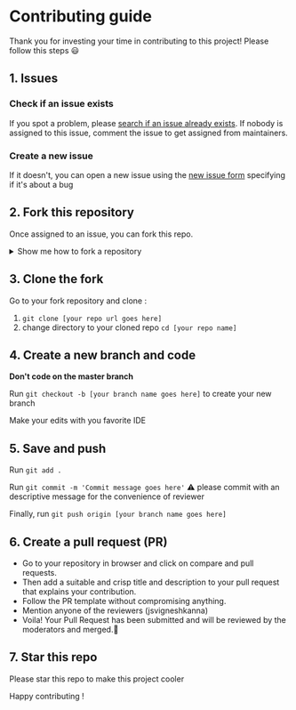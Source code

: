# Contributing guide

Thank you for investing your time in contributing to this project!
Please follow this steps :smiley:

## 1. Issues

### Check if an issue exists

If you spot a problem, please [search if an issue already exists](https://github.com/Decent-Sanage/Discord-Custom-Bot/issues). If nobody is assigned to this issue, comment the issue to get assigned from maintainers.

### Create a new issue

If it doesn't, you can open a new issue using the [new issue form](https://github.com/Decent-Sanage/Discord-Custom-Bot/issues/new/choose) specifying if it's about a bug

## 2. Fork this repository

Once assigned to an issue, you can fork this repo.

<details>
<summary>Show me how to fork a repository</summary>
Click the **Fork** button on the top right of this repository page

![screenshot of Fork button](https://docs.github.com/assets/cb-23088/images/help/repository/fork_button.png)

It will create a copy of this repository into your account. 

Select the owner for the forked repository
![GitHub example](https://docs.github.com/assets/cb-151543/images/help/repository/fork-choose-owner.png)

Choose to **copy only the master branch** and click **Create fork**
</details>


## 3. Clone the fork

Go to your fork repository and clone : 
1. `git clone [your repo url goes here]`
2. change directory to your cloned repo `cd [your repo name]`

## 4. Create a new branch and code

**Don't code on the master branch**

Run `git checkout -b [your branch name goes here]` to create your new branch

Make your edits with you favorite IDE

## 5. Save and push

Run `git add .`

Run `git commit -m 'Commit message goes here'` :warning: please commit with an descriptive message for the convenience of reviewer

Finally, run `git push origin [your branch name goes here]`

## 6. Create a pull request (PR)

- Go to your repository in browser and click on compare and pull requests. 
- Then add a suitable and crisp title and description to your pull request that explains your contribution.
- Follow the PR template without compromising anything.
- Mention anyone of the reviewers (jsvigneshkanna)
- Voila! Your Pull Request has been submitted and will be reviewed by the moderators and merged.🥳

## 7. Star this repo

Please star this repo to make this project cooler

Happy contributing !
